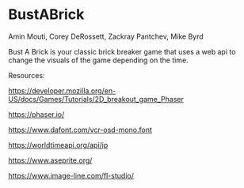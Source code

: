 # BustABrick

Amin Mouti, Corey DeRossett, Zackray Pantchev, Mike Byrd

Bust A Brick is your classic brick breaker game that uses a web api to change the visuals of the game depending on the time.


Resources:

https://developer.mozilla.org/en-US/docs/Games/Tutorials/2D_breakout_game_Phaser​

https://phaser.io/​

https://www.dafont.com/vcr-osd-mono.font​

https://worldtimeapi.org/api/ip​

https://www.aseprite.org/​

https://www.image-line.com/fl-studio/​